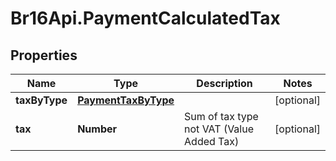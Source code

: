 # Br16Api.PaymentCalculatedTax

## Properties
Name | Type | Description | Notes
------------ | ------------- | ------------- | -------------
**taxByType** | [**PaymentTaxByType**](PaymentTaxByType.md) |  | [optional] 
**tax** | **Number** | Sum of tax type not VAT (Value Added Tax) | [optional] 


